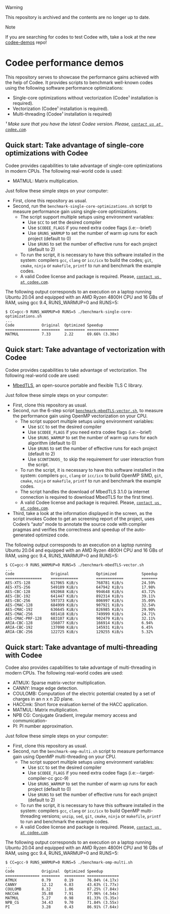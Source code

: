 > [!WARNING]
> This repository is archived and the contents are no longer up to date.

> [!NOTE]
> If you are searching for codes to test Codee with, take a look at
> the new [codee-demos](https://github.com/codee-com/codee-demos) repo!

# Codee performance demos

This repository serves to showcase the performance gains achieved with the help
of Codee.
It provides scripts to benchmark well-known codes using the following software
performance optimizations:
* Single-core optimizations without vectorization (Codee¹ installation is required).
* Vectorization (Codee¹ installation is required).
* Multi-threading (Codee¹ installation is required)

*¹ Make sure that you have the latest Codee version. Please,
[`contact us at codee.com`](https://www.codee.com/contact-us/).*

## Quick start: Take advantage of single-core optimizations with Codee
Codee provides capabilities to take advantage of single-core optimizations in
modern CPUs.
The following real-world code is used:
* MATMUL: Matrix multiplication.

Just follow these simple steps on your computer:
* First, clone this repository as usual.
* Second, run the `benchmark-single-core-optimizations.sh` script to measure
performance gain using single-core optimizations.
  * The script support multiple setups using environment variables:
    * Use `$CC` to set the desired compiler
    * Use `$CODEE_FLAGS` if you need extra codee flags (i.e:--brief)
    * Use `$RUNS_WARMUP` to set the number of warm up runs for each project (default to 0)
    * Use `$RUNS` to set the number of effective runs for each project (default to 2)
  * To run the script, it is necessary to have this software installed in the system:
  compilers `gcc`, `clang` or `icc/icx` to build the codes; `git`, `cmake`,
  `ninja` or `makefile`, `printf` to run and benchmark the example codes.
  * A valid Codee license and package is required. Please,
  [`contact us at codee.com`](https://www.codee.com/contact-us/).

The following output corresponds to an execution on a laptop running Ubuntu
20.04 and equipped with an AMD Ryzen 4800H CPU and 16 GBs of RAM, using gcc 9.4,
RUNS_WARMUP=0 and RUNS=5:
```
$ CC=gcc-9 RUNS_WARMUP=0 RUNS=5 ./benchmark-single-core-optimizations.sh
...
Code           	Original  Optimized Speedup
===============	========  =========	==============
MATMUL          7.33      2.22      69.66% (3.30x)

```

## Quick start: Take advantage of vectorization with Codee
Codee provides capabilities to take advantage of vectorization. The following
real-world code are used:
* [MbedTLS](https://tls.mbed.org/), an open-source portable and flexible TLS C library.

Just follow these simple steps on your computer:
* First, clone this repository as usual.
* Second, run the 6-step script [`benchmark-mbedTLS-vector.sh`](benchmark-mbedTLS-vector.sh),
to measure the performance gain using OpenMP vectorization on your CPU.
  * The script support multiple setups using environment variables:
    * Use `$CC` to set the desired compiler
    * Use `$CODEE_FLAGS` if you need extra codee flags (i.e:--brief)
    * Use `$RUNS_WARMUP` to set the number of warm up runs for each algorithm (default to 0)
    * Use `$RUNS` to set the number of effective runs for each project (default to 2)
    * Use `$CONTINUOS_` to skip the requirement for user interaction from the script.
  * To run the script, it is necessary to have this software installed in the system:
  compilers `gcc`, `clang` or `icc/icx` to build OpenMP SIMD, `git`, `cmake`,
  `ninja` or `makefile`, `printf` to run and benchmark the example codes.
  * The script handles the download of MbedTLS 3.1.0 (a internet connection is
  required to download MbedTLS for the first time).
  * A valid Codee license and package is required. Please,
  [`contact us at codee.com`](https://www.codee.com/contact-us/).
* Third, take a look at the information displayed in the screen, as the script
invokes Codee to get an screening report of the project, uses Codee’s “auto”
mode to annotate the source code with compiler pragmas and verifies the
correctness and speedup of the auto-generated optimized code.

The following output corresponds to an execution on a laptop running Ubuntu
20.04 and equipped with an AMD Ryzen 4800H CPU and 16 GBs of RAM, using gcc 9.4,
RUNS_WARMUP=0 and RUNS=5:

```
$ CC=gcc-9 RUNS_WARMUP=0 RUNS=5 ./benchmark-mbedTLS-vector.sh
...
Code                Original            Optimized           Speedup
================    ============        ============        =======
AES-XTS-128         617065 KiB/s        768781 KiB/s        24.59%
AES-XTS-256         549189 KiB/s        647942 KiB/s        17.98%
AES-CBC-128         692068 KiB/s        994648 KiB/s        43.72%
AES-CBC-192         641447 KiB/s        892314 KiB/s        39.11%
AES-CBC-256         597373 KiB/s        806997 KiB/s        35.09%
AES-CMAC-128        684999 KiB/s        907921 KiB/s        32.54%
AES-CMAC-192        636645 KiB/s        826985 KiB/s        29.90%
AES-CMAC-256        601418 KiB/s        749999 KiB/s        24.71%
AES-CMAC-PRF-128    683107 KiB/s        902479 KiB/s        32.11%
ARIA-CBC-128        156077 KiB/s        166914 KiB/s        6.94%
ARIA-CBC-192        137090 KiB/s        145931 KiB/s        6.45%
ARIA-CBC-256        122725 KiB/s        129255 KiB/s        5.32%
```


## Quick start: Take advantage of multi-threading with Codee
Codee also provides capabilities to take advantage of multi-threading in modern
CPUs. The following real-world codes are used:
* ATMUX: Sparse matrix-vector multiplication.
* CANNY: Image edge detection.
* COULOMB: Computation of the electric potential created by a set of charges in
an n x n 2D plane.
* HACCmk: Short force evaluation kernel of the HACC application.
* MATMUL: Matrix multiplication.
* NPB CG: Conjugate Gradient, irregular memory access and communication-
* PI: PI number approximation.

Just follow these simple steps on your computer:
* First, clone this repository as usual.
* Second, run the `benchmark-omp-multi.sh` script to measure performance gain
using OpenMP multi-threading on your CPU.
  * The script support multiple setups using environment variables:
    * Use `$CC` to set the desired compiler
    * Use `$CODEE_FLAGS` if you need extra codee flags (i.e:--target-compiler-cc gcc-9)
    * Use `$RUNS_WARMUP` to set the number of warm up runs for each project (default to 0)
    * Use `$RUNS` to set the number of effective runs for each project (default to 2)
  * To run the script, it is necessary to have this software installed in the
  system: compilers `gcc`, `clang` or `icc/icx` to build OpenMP multi-threading
  versions; `unzip`, `sed`, `git`, `cmake`, `ninja` or `makefile`, `printf` to
  run and benchmark the example codes.
  * A valid Codee license and package is required. Please,
  [`contact us at codee.com`](https://www.codee.com/contact-us/).

The following output corresponds to an execution on a laptop running Ubuntu
20.04 and equipped with an AMD Ryzen 4800H CPU and 16 GBs of RAM, using gcc 9.4,
RUNS_WARMUP=0 and RUNS=5:

```
$ CC=gcc-9 RUNS_WARMUP=0 RUNS=5 ./benchmark-omp-multi.sh
...
Code           	Original  Optimized Speedup
===============	========  =========	==============
ATMUX           0.79      0.19      76.04% (4.17x)
CANNY           12.12     6.83      43.63% (1.77x)
COULOMB         8.32      1.06      87.25% (7.84x)
HACCmk          35.88     7.91      77.96% (4.54x)
MATMUL          5.27      0.98      81.33% (5.35x)
NPB_CG          34.43     9.70      71.84% (3.55x)
PI              3.28      0.43      86.91% (7.64x)

```
